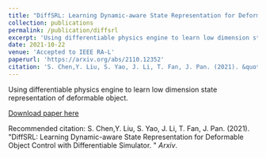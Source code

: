 ```yaml
---
title: "DiffSRL: Learning Dynamic-aware State Representation for Deformable Object Control with Differentiable Simulator"
collection: publications
permalink: /publication/diffsrl
excerpt: 'Using differentiable physics engine to learn low dimension state representation of deformable object.'
date: 2021-10-22
venue: 'Accepted to IEEE RA-L'
paperurl: 'https://arxiv.org/abs/2110.12352'
citation: 'S. Chen,Y. Liu, S. Yao, J. Li, T. Fan, J. Pan. (2021). &quot;DiffSRL: Learning Dynamic-aware State Representation for Deformable Object Control with Differentiable Simulator. &quot; <i>Arxiv</i>.'
---
```

Using differentiable physics engine to learn low dimension state representation of deformable object.

[Download paper here](https://arxiv.org/abs/2110.12352)

Recommended citation: S. Chen,Y. Liu, S. Yao, J. Li, T. Fan, J. Pan. (2021). &quot;DiffSRL: Learning Dynamic-aware State Representation for Deformable Object Control with Differentiable Simulator. &quot; <i>Arxiv</i>.